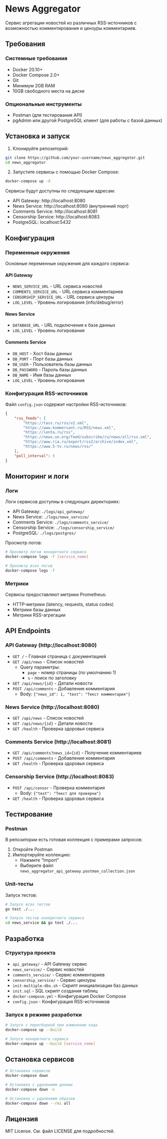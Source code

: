 # News Aggregator

Сервис агрегации новостей из различных RSS-источников с возможностью комментирования и цензуры комментариев.

## Требования

### Системные требования
- Docker 20.10+
- Docker Compose 2.0+
- Git
- Минимум 2GB RAM
- 10GB свободного места на диске

### Опциональные инструменты
- Postman (для тестирования API)
- pgAdmin или другой PostgreSQL клиент (для работы с базой данных)

## Установка и запуск

1. Клонируйте репозиторий:
```bash
git clone https://github.com/your-username/news_aggregator.git
cd news_aggregator
```

2. Запустите сервисы с помощью Docker Compose:
```bash
docker-compose up -d
```

Сервисы будут доступны по следующим адресам:
- API Gateway: http://localhost:8080
- News Service: http://localhost:8080 (внутренний порт)
- Comments Service: http://localhost:8081
- Censorship Service: http://localhost:8083
- PostgreSQL: localhost:5432

## Конфигурация

### Переменные окружения
Основные переменные окружения для каждого сервиса:

#### API Gateway
- `NEWS_SERVICE_URL` - URL сервиса новостей
- `COMMENTS_SERVICE_URL` - URL сервиса комментариев
- `CENSORSHIP_SERVICE_URL` - URL сервиса цензуры
- `LOG_LEVEL` - Уровень логирования (info/debug/error)

#### News Service
- `DATABASE_URL` - URL подключения к базе данных
- `LOG_LEVEL` - Уровень логирования

#### Comments Service
- `DB_HOST` - Хост базы данных
- `DB_PORT` - Порт базы данных
- `DB_USER` - Пользователь базы данных
- `DB_PASSWORD` - Пароль базы данных
- `DB_NAME` - Имя базы данных
- `LOG_LEVEL` - Уровень логирования

### Конфигурация RSS-источников
Файл `config.json` содержит настройки RSS-источников:
```json
{
    "rss_feeds": [
        "https://tass.ru/rss/v2.xml",
        "https://www.kommersant.ru/RSS/news.xml",
        "https://lenta.ru/rss",
        "https://news.un.org/feed/subscribe/ru/news/all/rss.xml",
        "https://www.ria.ru/export/rss2/archive/index.xml",
        "https://www.5-tv.ru/news/rss/"
    ],
    "poll_interval": 5
}
```

## Мониторинг и логи

### Логи
Логи сервисов доступны в следующих директориях:
- API Gateway: `./logs/api_gateway/`
- News Service: `./logs/news_service/`
- Comments Service: `./logs/comments_service/`
- Censorship Service: `./logs/censorship_service/`
- PostgreSQL: `./logs/postgres/`

Просмотр логов:
```bash
# Просмотр логов конкретного сервиса
docker-compose logs -f [service_name]

# Просмотр всех логов
docker-compose logs -f
```

### Метрики
Сервисы предоставляют метрики Prometheus:
- HTTP-метрики (latency, requests, status codes)
- Метрики базы данных
- Метрики RSS-агрегации

## API Endpoints

### API Gateway (http://localhost:8080)

- `GET /` - Главная страница с документацией
- `GET /api/news` - Список новостей
  - Query параметры:
    - `page` - номер страницы (по умолчанию 1)
    - `s` - поиск по заголовку
- `GET /api/news/{id}` - Детали новости
- `POST /api/comments` - Добавление комментария
  - Body: `{"news_id": 1, "text": "Текст комментария"}`

### News Service (http://localhost:8080)

- `GET /api/news` - Список новостей
- `GET /api/news/{id}` - Детали новости
- `GET /health` - Проверка здоровья сервиса

### Comments Service (http://localhost:8081)

- `GET /api/comments?news_id={id}` - Получение комментариев
- `POST /api/comments` - Добавление комментария
- `GET /health` - Проверка здоровья сервиса

### Censorship Service (http://localhost:8083)

- `POST /api/censor` - Проверка комментария
  - Body: `{"text": "Текст для проверки"}`
- `GET /health` - Проверка здоровья сервиса

## Тестирование

### Postman
В репозитории есть готовая коллекция с примерами запросов:
1. Откройте Postman
2. Импортируйте коллекцию:
   - Нажмите "Import"
   - Выберите файл `news_aggregator_api_gateway.postman_collection.json`

### Unit-тесты
Запуск тестов:
```bash
# Запуск всех тестов
go test ./...

# Запуск тестов конкретного сервиса
cd news_service && go test ./...
```

## Разработка

### Структура проекта
- `api_gateway/` - API Gateway сервис
- `news_service/` - Сервис новостей
- `comments_service/` - Сервис комментариев
- `censorship_service/` - Сервис цензуры
- `init-multiple-dbs.sh` - Скрипт инициализации баз данных
- `init.sql` - SQL скрипт создания таблиц
- `docker-compose.yml` - Конфигурация Docker Compose
- `config.json` - Конфигурация RSS-источников

### Запуск в режиме разработки
```bash
# Запуск с пересборкой при изменении кода
docker-compose up --build

# Запуск конкретного сервиса
docker-compose up --build [service_name]
```

## Остановка сервисов

```bash
# Остановка сервисов
docker-compose down

# Остановка с удалением данных
docker-compose down -v

# Остановка с удалением образов
docker-compose down --rmi all
```

## Лицензия

MIT License. См. файл LICENSE для подробностей. 